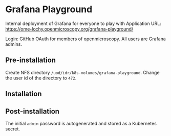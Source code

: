 # Grafana Playground

Internal deployment of Grafana for everyone to play with
Application URL: https://ome-lochy.openmicroscopy.org/grafana-playground/

Login: GitHub OAuth for members of openmicroscopy. All users are Grafana admins.


## Pre-installation

Create NFS directory `/uod/idr/k8s-volumes/grafana-playground`.
Change the user id of the directory to `472`.


## Installation



## Post-installation

The initial `admin` password is autogenerated and stored as a Kubernetes secret.
